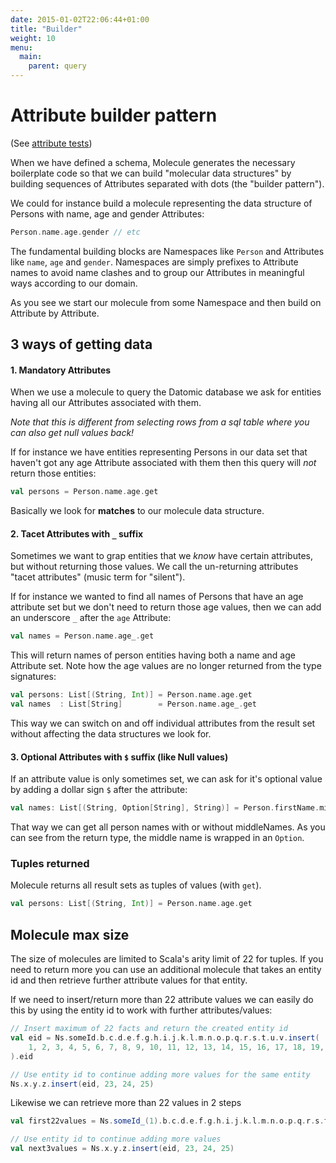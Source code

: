 ```yaml
---
date: 2015-01-02T22:06:44+01:00
title: "Builder"
weight: 10
menu:
  main:
    parent: query
---
```


# Attribute builder pattern

(See [attribute tests](https://github.com/scalamolecule/molecule/blob/master/coretest/src/test/scala/molecule/Attribute.scala))

When we have defined a schema, Molecule generates the necessary boilerplate code so that we can build "molecular data
 structures" by building sequences of Attributes separated with dots (the "builder pattern").

We could for instance build a molecule representing the data structure of Persons with name, age and gender Attributes:

```scala
Person.name.age.gender // etc
```
The fundamental building blocks are Namespaces like `Person` and Attributes like `name`, `age` and `gender`. Namespaces
 are simply prefixes to Attribute names to avoid name clashes and to group our Attributes in meaningful ways according to our domain.

As you see we start our molecule from some Namespace and then build on Attribute by Attribute.


## 3 ways of getting data

#### 1. Mandatory Attributes

When we use a molecule to query the Datomic database we ask for entities having all our Attributes associated with them. 

_Note that this is different from selecting rows from a sql table where you can also get null values back!_ 

If for instance we have entities representing Persons in our data set that haven't got any age Attribute associated 
with them then this query will _not_ return those entities:

```scala
val persons = Person.name.age.get
```
Basically we look for **matches** to our molecule data structure.


#### 2. Tacet Attributes with `_` suffix

Sometimes we want to grap entities that we _know_ have certain attributes, but without returning those values. 
We call the un-returning attributes "tacet attributes" (music term for "silent"). 

If for instance we wanted to find all names of Persons that have an age attribute set but we don't need to return those age 
 values, then we can add an underscore `_` after the `age` Attribute:

```scala
val names = Person.name.age_.get
```
This will return names of person entities having both a name and age Attribute set. Note how the age values are no 
longer returned from the type signatures:

```scala
val persons: List[(String, Int)] = Person.name.age.get
val names  : List[String]        = Person.name.age_.get
```
This way we can switch on and off individual attributes from the result set without affecting the data structures 
we look for.


#### 3. Optional Attributes with `$` suffix (like Null values)

If an attribute value is only sometimes set, we can ask for it's optional value by adding a dollar sign `$` after the attribute:

```scala
val names: List[(String, Option[String], String)] = Person.firstName.middleName$.lastName.get
```
That way we can get all person names with or without middleNames. As you can see from the return type, the middle 
name is wrapped in an `Option`.


### Tuples returned

Molecule returns all result sets as tuples of values (with `get`).

```scala
val persons: List[(String, Int)] = Person.name.age.get
```

## Molecule max size
The size of molecules are limited to Scala's arity limit of 22 for tuples. If you need to return more you can 
use an additional molecule that takes an entity id and then retrieve further attribute values for that entity.

If we need to insert/return more than 22 attribute values we can easily do this by using the entity id to 
work with further attributes/values:

```scala
// Insert maximum of 22 facts and return the created entity id
val eid = Ns.someId.b.c.d.e.f.g.h.i.j.k.l.m.n.o.p.q.r.s.t.u.v.insert(
    1, 2, 3, 4, 5, 6, 7, 8, 9, 10, 11, 12, 13, 14, 15, 16, 17, 18, 19, 20, 21, 22
).eid

// Use entity id to continue adding more values for the same entity
Ns.x.y.z.insert(eid, 23, 24, 25)
```

Likewise we can retrieve more than 22 values in 2 steps

```scala
val first22values = Ns.someId_(1).b.c.d.e.f.g.h.i.j.k.l.m.n.o.p.q.r.s.t.u.v.get

// Use entity id to continue adding more values
val next3values = Ns.x.y.z.insert(eid, 23, 24, 25)
```
